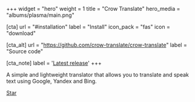 +++
widget = "hero"
weight = 1
title = "Crow Translate"
hero_media = "albums/plasma/main.png"

[cta]
  url = "#installation"
  label = "Install"
  icon_pack = "fas"
  icon = "download"
  
[cta_alt]
  url = "https://github.com/crow-translate/crow-translate"
  label = "Source code"

[cta_note]
  label = '<a class="js-github-release" href="https://github.com/crow-translate/crow-translate/releases/latest" data-repo="crow-translate/crow-translate">Latest release<!-- V --></a>'
+++

A simple and lightweight translator that allows you to translate and speak text using Google, Yandex and Bing.

<span style="text-shadow: none;"><a class="github-button" href="https://github.com/crow-translate/crow-translate" data-icon="octicon-star" data-size="large" data-show-count="true" aria-label="Star this on GitHub">Star</a><script async defer src="https://buttons.github.io/buttons.js"></script></span>
